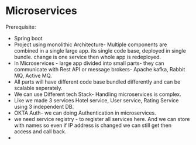 # Microservices  

Prerequisite:  
- Spring boot
- Project using monolithic Architecture- Multiple components are combined in a single large app. its single code base, deployed in single bundle. change is one service then whole app is redeployed.  
- In Microservices - large app divided into small parts- they can communicate with Rest API or message brokers- Apache kafka, Rabbit MQ, Active MQ.
- All parts will have different code base bundled differently and can be scalable seperately.
-  We can use Different tech Stack- Handling microservices is complex.
-  Like we made 3 services Hotel service, User service, Rating Service using 3 independent DB.
-  OKTA Auth- we can doing Authentication in microservices.
-  we need service registry - to register all services here. And we can store with names so even if IP address is changed we can still get then access and call back.  
-  
